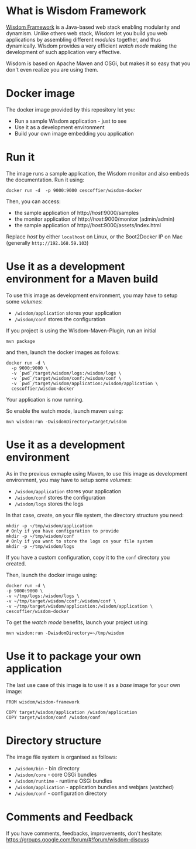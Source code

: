 # What is Wisdom Framework

[Wisdom Framework](http://wisdom-framework.org) is a Java-based web stack enabling modularity and dynamism. Unlike others web stack, Wisdom let you build you web applications by assembling different _modules_ together, and thus dynamically. Wisdom provides a very efficient _watch mode_ making the development of such application very effective.

Wisdom is based on Apache Maven and OSGi, but makes it so easy that you don't even realize you are using them.

# Docker image

The docker image provided by this repository let you:

* Run a sample Wisdom application - just to see
* Use it as a development environment
* Build your own image embedding you application

# Run it

The image runs a sample application, the Wisdom monitor and also embeds the documentation. Run it using:

```
docker run -d  -p 9000:9000 cescoffier/wisdom-docker
```

Then, you can access:

* the sample application of http://_host_:9000/samples
* the monitor application of http://_host_:9000/monitor (admin/admin)
* the sample application of http://_host_:9000/assets/index.html

Replace _host_ by either `localhost` on Linux, or the Boot2Docker IP on Mac (generally `http://192.168.59.103`)

# Use it as a development environment for a Maven build

To use this image as development environment, you may have to setup some _volumes_:

* `/wisdom/application` stores your application
* `/wisdom/conf` stores the configuration

If you project is using the Wisdom-Maven-Plugin, run an initial

```
mvn package
```

and then, launch the docker images as follows:

```
docker run -d \
  -p 9000:9000 \
  -v `pwd`/target/wisdom/logs:/wisdom/logs \
  -v `pwd`/target/wisdom/conf:/wisdom/conf \
  -v `pwd`/target/wisdom/application:/wisdom/application \
  cescoffier/wisdom-docker
```

Your application is now running.

So enable the watch mode, launch maven using:

```
mvn wisdom:run -DwisdomDirectory=target/wisdom
```

# Use it as a development environment

As in the previous exmaple using Maven, to use this image as development environment, you may have to setup some _volumes_:

* `/wisdom/application` stores your application
* `/wisdom/conf` stores the configuration
* `/wisdom/logs` stores the logs

In that case, create, on your file system, the directory structure you need:

```
mkdir -p ~/tmp/wisdom/application
# Only if you have configuration to provide
mkdir -p ~/tmp/wisdom/conf
# Only if you want to store the logs on your file system
mkdir -p ~/tmp/wisdom/logs
```

If you have a custom configuration, copy it to the `conf` directory you created.

Then, launch the docker image using:

```
docker run -d \
-p 9000:9000 \
-v ~/tmp/logs:/wisdom/logs \
-v ~/tmp/target/wisdom/conf:/wisdom/conf \
-v ~/tmp/target/wisdom/application:/wisdom/application \
cescoffier/wisdom-docker
```

To get the _watch mode_ benefits, launch your project using:

```
mvn wisdom:run -DwisdomDirectory=~/tmp/wisdom
```

# Use it to package your own application

The last use case of this image is to use it as a _base_ image for your own image:

```
FROM wisdom/wisdom-framework

COPY target/wisdom/application /wisdom/application
COPY target/wisdom/conf /wisdom/conf
```

# Directory structure

The image file system is organised as follows:
* `/wisdom/bin` - bin directory
* `/wisdom/core` - core OSGi bundles
* `/wisdom/runtime` - runtime OSGi bundles
* `/wisdom/application` - application bundles and webjars (watched)
* `/wisdom/conf` - configuration directory

# Comments and Feedback

If you have comments, feedbacks, improvements, don't hesitate: https://groups.google.com/forum/#!forum/wisdom-discuss
